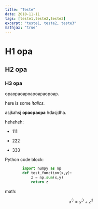 ```yaml
---
title: "Teste"	
date: 2018-11-11
tags: [teste1,teste2,teste3]
excerpt: "teste1, teste2, teste3"
mathjax: "true"
---
```



# H1 opa

## H2 opa

### H3 opa

opaopaoapoapoapaopoap.

here is some *italics*. 

asjkahsj **opaopaopa** hdasjdha.

heheheh:
* 111
+ 222
- 333

Python code block:

```python
		import numpy as np
		def test_function(x,y):
			z = np.sum(x,y)
			return z
```

math:

$$x^3=y^3+z^3$$




